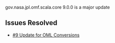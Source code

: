 gov.nasa.jpl.omf.scala.core 9.0.0 is a major update

## Issues Resolved

- [#9 Update for OML Conversions](https://github.com/JPL-IMCE/gov.nasa.jpl.omf.scala.core/issues/9)